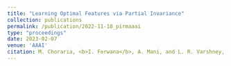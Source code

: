 ```yaml
---
title: "Learning Optimal Features via Partial Invariance"
collection: publications
permalink: /publication/2022-11-18_pirmaaai
type: "proceedings"
date: 2023-02-07
venue: 'AAAI'
citation: M. Choraria, <b>I. Ferwana</b>, A. Mani, and L. R. Varshney, “Learning Optimal Features via Partial Invariance,” in Proceedings of the 37th AAAI Conference on Artificial Intelligence, Washington, DC, 7-14 February 2023.
---
```

